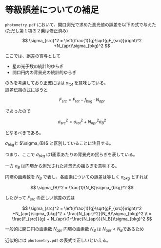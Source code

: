 # 等級誤差についての補足

`photometry.pdf` において、開口測光で求めた測光値の誤差を以下の式で与えた(ただし第１項の２乗は修正済み)  

$$
\sigma_{src}^2 = \left(\frac{1}{g}\sqrt{gF_{src}}\right)^2 +N_{apr}\sigma_{bkg}^2
$$

ここでは、誤差の寄与として  
- 星の光子数の統計的ゆらぎ
- 開口円内の背景光の統計的ゆらぎ

のみを考慮しており正確にはは $\sigma_{tot}$ を意味している。    
誤差伝搬の式に従うと

$$
F_{src} = F_{tot} - f_{bkg}\cdot N_{apr}
$$

であったので  

$$
\sigma_{src}^2 = \sigma_{tot}^2 +N_{apr}^2 \sigma_{B}^2
$$

となるべきである。  

$\sigma_{bkg}$と $\\sigma_{B}$ と区別していることに注目する。  

つまり、ここで $\sigma_{bkg}$ は1画素あたりの背景光の揺らぎを表している。  

一方 $\sigma_{B}$ は円環から測光された背景光の揺らぎを意味する。  

円環の画素数を $N_B$ で表し、各画素についての誤差は等しく $\sigma_{bkg}$ とすれば  

$$
\sigma_{B}^2 = \frac{1}{N_B}\sigma_{bkg}^2
$$

したがって $F_{src}$ の正しい誤差の式は   

$$
\sigma_{src}^2 = \left(\frac{1}{g}\sqrt{gF_{src}}\right)^2 +N_{apr}\sigma_{bkg}^2 + \frac{N_{apr}^2}{N_B}\sigma_{bkg}^2  \\
                 = \frac{F_{src}}{g} + N_{apr}(1+\frac{N_{apr}}{N_B})\sigma_{bkg}^2
$$

一般的に開口円の画素数 $N_{apr}$ 円環の画素数 $N_B$ は $N_{apr} < N_B$であるため  

近似的には `photometry.pdf` の表式で正しいといえる。

